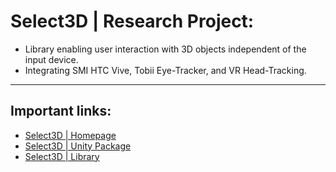 # Select3D | Research Project: 
> 
- Library enabling user interaction with 3D objects independent of the input device. 
- Integrating SMI HTC Vive, Tobii Eye-Tracker, and VR Head-Tracking.
  
----  
## Important links:

- [Select3D | Homepage](https://select3dwebpage.github.io/)
- [Select3D | Unity Package](https://nofile.io/f/FAFBGfe5ub6/PointerAdapterPackage.unitypackage)
- [Select3D | Library](https://github.com/PriyankitSingh/VRAdapter)
